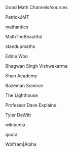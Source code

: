 Good Math Channels/sources

PatrickJMT

mathantics

MathTheBeautiful

standupmaths

Eddie Woo

Bhagwan Singh Vishwakarma

Khan Academy

Bozeman Science

The Lighthouse

Professor Dave Explains

Tyler DeWitt

wikipedia

quora

Wolfram|Alpha

